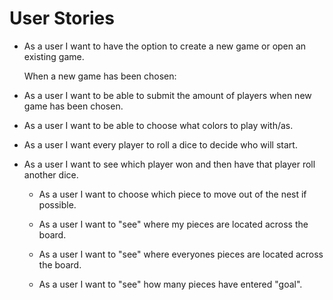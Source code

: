 # User Stories


- As a user I want to have the option to create a new game or open an existing game.

  When a new game has been chosen:

- As a user I want to be able to submit the amount of players when new game has been chosen.

- As a user I want to be able to choose what colors to play with/as.

- As a user I want every player to roll a dice to decide who will start.

- As a user I want to see which player won and then have that player roll another dice.

  - As a user I want to choose which piece to move out of the nest if possible.

  - As a user I want to "see" where my pieces are located across the board.

  - As a user I want to "see" where everyones pieces are located across the board.

  - As a user I want to "see" how many pieces have entered "goal".
